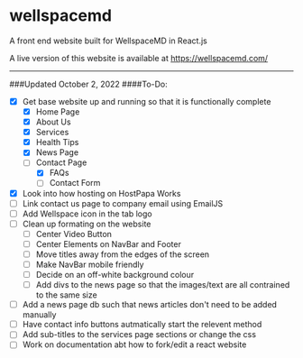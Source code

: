 # wellspacemd
A front end website built for WellspaceMD in React.js

A live version of this website is available at https://wellspacemd.com/

----

###Updated October 2, 2022
####To-Do:
- [x] Get base website up and running so that it is functionally complete
  - [x] Home Page
  - [x] About Us
  - [x] Services
  - [x] Health Tips
  - [x] News Page
  - [ ] Contact Page
    - [x] FAQs
    - [ ] Contact Form
- [x] Look into how hosting on HostPapa Works
- [ ] Link contact us page to company email using EmailJS
- [ ] Add Wellspace icon in the tab logo
- [ ] Clean up formating on the website
  - [ ] Center Video Button
  - [ ] Center Elements on NavBar and Footer
  - [ ] Move titles away from the edges of the screen
  - [ ] Make NavBar mobile friendly
  - [ ] Decide on an off-white background colour
  - [ ] Add divs to the news page so that the images/text are all contrained to the same size
- [ ] Add a news page db such that news articles don't need to be added manually
- [ ] Have contact info buttons autmatically start the relevent method
- [ ] Add sub-titles to the services page sections or change the css
- [ ] Work on documentation abt how to fork/edit a react website
